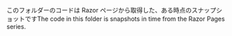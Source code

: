 <span data-ttu-id="a5f09-101">このフォルダーのコードは Razor ページから取得した、ある時点のスナップショットです</span><span class="sxs-lookup"><span data-stu-id="a5f09-101">The code in this folder is snapshots in time from the Razor Pages series.</span></span>
